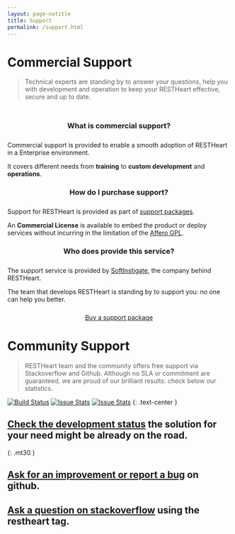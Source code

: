 ```yaml
---
layout: page-notitle
title: Support
permalink: /support.html
---
```


# Commercial Support

> Technical experts are standing by to answer your questions, help you with development and operation to keep your RESTHeart effective, secure and up to date.

<section class="slice" id="questions" style="padding-top: 10px">
    <div class="container">
        <article class="col-sm-12 col-md-4">
            <section>
                <h3 style="text-align:center; margin-bottom: 25px;">What is commercial support?</h3>
                <p>Commercial support is provided to enable a smooth adoption of RESTHeart in a Enterprise environment.</p>
                <p>It covers different needs from <strong>training</strong> to <strong>custom development</strong> and <strong>operations</strong>.</p>
            </section>
        </article>
        <article class="col-sm-12 col-md-4">
            <section>
                <h3 style="text-align:center; margin-bottom: 25px;">How do I purchase support?</h3>
                <p>Support for RESTHeart is provided as part of <a href="/support-packages.html">support packages</a>.</p>
                <p>An <strong>Commercial License</strong> is available to embed the product or deploy services without incurring in the limitation of the <a href="https://en.wikipedia.org/wiki/Affero_General_Public_License" target="_blank">Affero GPL</a>.</p>
            </section>
        </article>
        <article class="col-sm-12 col-md-4">
            <section>
                <h3 style="text-align:center; margin-bottom: 25px;">Who does provide this service?</h3>
                <p>The support service is provided by <a href="http://www.softinstigate.com" target="_blank">SoftInstigate</a>, the company behind RESTHeart.</p>
                <p>The team that develops RESTHeart is standing by to support you: no one can help you better.</p>
            </section>
        </article>
    </div>
</section>

<section class="slice" id="questions" style="padding-top: 10px; text-align:center">
<div class="container">
    <a href="/support-packages.html" class="btn btn-primary btn-sm">Buy a support package</a>
</div>
</section>

# Community Support

> RESTHeart team and the community offers free support via Stackoverflow and Github. Although no SLA or commitment are guaranteed, we are proud of our brilliant results: check below our statistics.

[![Build Status](https://travis-ci.org/SoftInstigate/restheart.svg?branch=develop)](https://travis-ci.org/SoftInstigate/restheart)
[![Issue Stats](http://issuestats.com/github/SoftInstigate/restheart/badge/pr)](http://issuestats.com/github/SoftInstigate/restheart)
[![Issue Stats](http://issuestats.com/github/SoftInstigate/restheart/badge/issue)](http://issuestats.com/github/SoftInstigate/restheart)
{: .text-center }

## <a class="btn btn-success btn-small" href="https://softinstigate.atlassian.net/issues/?filter=10403" target="_blank">Check the development status</a> the solution for your need might be already on the road.
{: .mt30 }

## <a class="btn btn-info" href="https://github.com/SoftInstigate/restheart/issues/new">Ask for an improvement or report a bug</a> on github.

## <a class="btn btn-warning" href="http://stackoverflow.com/questions/tagged/restheart">Ask a question on stackoverflow</a> using the restheart tag.
